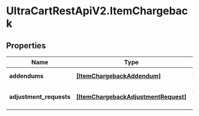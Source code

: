 # UltraCartRestApiV2.ItemChargeback

## Properties

Name | Type | Description | Notes
------------ | ------------- | ------------- | -------------
**addendums** | [**[ItemChargebackAddendum]**](ItemChargebackAddendum.md) | Addendums (deprecated) | [optional] 
**adjustment_requests** | [**[ItemChargebackAdjustmentRequest]**](ItemChargebackAdjustmentRequest.md) | Adjustment requests (deprecated) | [optional] 


